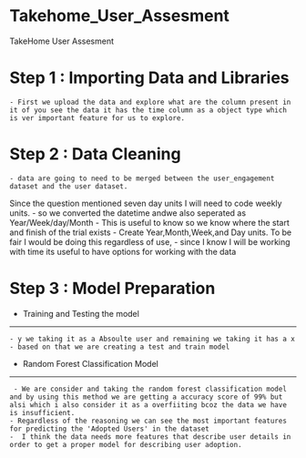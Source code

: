# Takehome_User_Assesment

TakeHome User Assesment

Step 1 : Importing Data and Libraries
======================================
	- First we upload the data and explore what are the column present in it of you see the data it has the time column as a object type which is ver important feature for us to explore.

Step 2 : Data Cleaning
=======================
	- data are going to need to be merged between the user_engagement dataset and the user dataset.
Since the question mentioned seven day units I will need to code weekly units. 
	- so we converted the datetime andwe also seperated as Year/Week/day/Month
	- This is useful to know so we know where the start and finish of the trial exists
	- Create Year,Month,Week,and Day units. To be fair I would be doing this regardless of use,
	- since I know I will be working with time its useful to have options for working with the data

Step 3 : Model Preparation
==========================
- Training and Testing the model 
----------------------------------
	- y we taking it as a Absoulte user and remaining we taking it has a x
	- based on that we are creating a test and train model

- Random Forest Classification Model
--------------------------------------
	 - We are consider and taking the random forest classification model and by using this method we are getting a accuracy score of 99% but alsi which i also consider it as a overfiiting bcoz the data we have is insufficient.
	- Regardless of the reasoning we can see the most important features for predicting the 'Adopted Users' in the dataset
	-  I think the data needs more features that describe user details in order to get a proper model for describing user adoption.
